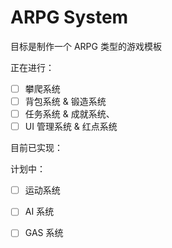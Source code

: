 # ARPG System

目标是制作一个 ARPG 类型的游戏模板

正在进行：
- [ ] 攀爬系统
- [ ] 背包系统 & 锻造系统
- [ ] 任务系统 & 成就系统、
- [ ] UI 管理系统 & 红点系统

目前已实现：


计划中：
- [ ] 运动系统
- [ ] AI 系统
- [ ] GAS 系统


